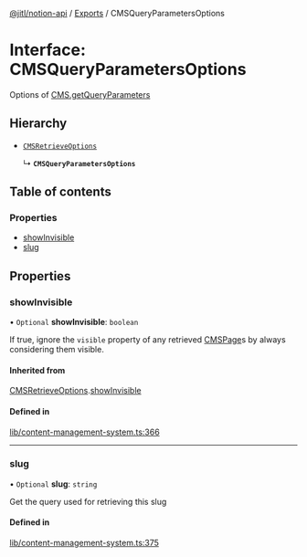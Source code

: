 [@jitl/notion-api](../README.md) / [Exports](../modules.md) / CMSQueryParametersOptions

# Interface: CMSQueryParametersOptions

Options of [CMS.getQueryParameters](../classes/CMS.md#getqueryparameters)

## Hierarchy

- [`CMSRetrieveOptions`](CMSRetrieveOptions.md)

  ↳ **`CMSQueryParametersOptions`**

## Table of contents

### Properties

- [showInvisible](CMSQueryParametersOptions.md#showinvisible)
- [slug](CMSQueryParametersOptions.md#slug)

## Properties

### showInvisible

• `Optional` **showInvisible**: `boolean`

If true, ignore the `visible` property of any retrieved [CMSPage](CMSPage.md)s by always considering them visible.

#### Inherited from

[CMSRetrieveOptions](CMSRetrieveOptions.md).[showInvisible](CMSRetrieveOptions.md#showinvisible)

#### Defined in

[lib/content-management-system.ts:366](https://github.com/justjake/monorepo/blob/main/packages/notion-api/src/lib/content-management-system.ts#L366)

___

### slug

• `Optional` **slug**: `string`

Get the query used for retrieving this slug

#### Defined in

[lib/content-management-system.ts:375](https://github.com/justjake/monorepo/blob/main/packages/notion-api/src/lib/content-management-system.ts#L375)
